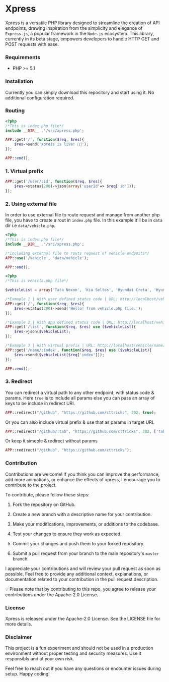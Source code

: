 # Xpress
Xpress is a versatile PHP library designed to streamline the creation of API endpoints, drawing inspiration from the simplicity and elegance of `Express.js`, a popular framework in the `Node.js` ecosystem. This library, currently in its beta stage, empowers developers to handle HTTP GET and POST requests with ease.

### Requirements
- PHP >= 5.1

### Installation
Currently you can simply download this repository and start using it. No additional configuration required.

### Routing

```php
<?php
/*This is index.php file*/
include __DIR__ .'/src/xpress.php';

APP::get('/', function($req, $res){
    $res->send('Xpress is live! 🥳🥳');
});

APP::end();
```
### 1. Virtual prefix

```php
APP::get('/user/:id', function($req, $res){
    $res->status(200)->json(array('userId'=> $req['id']));
});
```

### 2. Using external file
In order to use external file to route request and manage from another php file, you have to create a rout in `index.php` file. In this example it'll be in `data` dir i.e `data/vehicle.php`.
```php
<?php
/*This is index.php file*/
include __DIR__ .'/src/xpress.php';

/*Including external file to routs request of vehicle endpoits*/
APP::use('/vehicle', 'data/vehicle');

APP::end();
```

```php
<?php
/*This is vehicle.php file*/

$vehicleList = array('Tata Nexon', 'Kia Seltos', 'Hyundai Creta', 'Hyundai Exter', 'Mahindra Thar');

/*Exmaple 1 | With user defined status code | URL: http://localhost/vehicle*/
APP::get('/', function($req, $res){
    $res->status(200)->send('Hello! from vehicle.php file.');
});

/*Example 2 | With app defined status code | URL: http://localhost/vehicle/list*/
APP::get('/list', function($req, $res) use ($vehicleList){
    $res->json($vehicleList);
});

/*Exmaple 3 | With virtual prefix | URL: http://localhost/vehicle/name/1*/
APP::get('/name/:index', function($req, $res) use ($vehicleList){
    $res->send($vehicleList[$req['index']]);
});

APP::end();
```
### 3. Redirect
You can redirect a virtual path to any other endpoint, with status code & params. Here `true` is to include all params else you can pass an array of keys to be include in redirect URI. 

```php
APP::redirect("/github", "https://github.com/cttricks", 302, true);
```
Or you can also include virtual prefix & use that as params in target URL
```php
APP::redirect("/github/:tab", "https://github.com/cttricks", 302, ['tab']);
```
Or keep it simeple & redirect without params
```php
APP::redirect("/github", "https://github.com/cttricks");
```
### Contribution

Contributions are welcome! If you think you can improve the performance, add more animations, or enhance the effects of xpress, I encourage you to contribute to the project.

To contribute, please follow these steps:

1. Fork the repository on GitHub.

2. Create a new branch with a descriptive name for your contribution.

3. Make your modifications, improvements, or additions to the codebase.

4. Test your changes to ensure they work as expected.

5. Commit your changes and push them to your forked repository.

6. Submit a pull request from your branch to the main repository's `master` branch.

I appreciate your contributions and will review your pull request as soon as possible. Feel free to provide any additional context, explanations, or documentation related to your contribution in the pull request description.

💡 Please note that by contributing to this repo, you agree to release your contributions under the Apache-2.0 License.

### License
Xpress is released under the Apache-2.0 License. See the LICENSE file for more details.

### Disclaimer

This project is a fun experiment and should not be used in a production environment without proper testing and security measures. Use it responsibly and at your own risk.

Feel free to reach out if you have any questions or encounter issues during setup. Happy coding!
